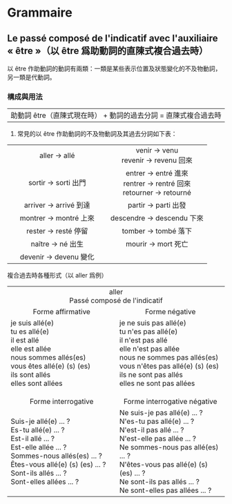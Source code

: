 # Grammaire
## Le passé composé de l'indicatif avec l'auxiliaire « être »（以 être 爲助動詞的直陳式複合過去時）
以 être 作助動詞的動詞有兩類：一類是某些表示位置及狀態變化的不及物動詞，另一類是代動詞。

### 構成與用法
<table align="center">
    <tbody align="center">
        <tr>
            <td>助動詞 être（直陳式現在時） + 動詞的過去分詞 = 直陳式複合過去時</td>
        </tr>
    </tbody>
</table>


1. 常見的以 être 作助動詞的不及物動詞及其過去分詞如下表：
<table align="center">
    <tbody align="center">
        <tr>
            <td width="50%">aller -> allé</td>
            <td width="50%">
                venir -> venu
                <br />
                revenir -> revenu	回來
            </td>
        </tr>
        <tr>
            <td>sortir -> sorti	出門</td>
            <td>
                entrer -> entré	進來
                <br />
                rentrer -> rentré	回來
                <br />
                retourner -> retourné
            </td>
        </tr>
        <tr>
            <td>arriver -> arrivé	到達</td>
            <td>partir -> parti	出發</td>
        </tr>
        <tr>
            <td>montrer -> montré	上來</td>
            <td>descendre -> descendu	下來</td>
        </tr>
        <tr>
            <td>rester -> resté	停留</td>
            <td>tomber -> tombé	落下</td>
        </tr>
        <tr>
            <td>naître -> né	出生</td>
            <td>mourir -> mort	死亡</td>
        </tr>
        <tr>
            <td>devenir -> devenu	變化</td>
        </tr>
    </tbody>
</table>

複合過去時各種形式（以 aller 爲例）

<table>
    <tbody>
        <tr>
            <td colspan="2" align="center">
                aller
                <br />
                Passé composé de l'indicatif
            </td> 
        </tr>
        <tr>
            <td width="50%" align="center">Forme affirmative</td>
            <td width="50%" align="center">Forme négative</td>
        </tr>
        <tr>
            <td>
                je suis allé(e)
                <br />
                tu es allé(e)
                <br />
                il est allé
                <br />
                elle est allée
                <br />
                nous sommes allés(es)
                <br />
                vous êtes allé(e) (s) (es)
                <br />
                ils sont allés
                <br />
                elles sont allées
            </td>
            <td>
                je ne suis pas allé(e)
                <br />
                tu n'es pas allé(e)
                <br />
                il n'est pas allé
                <br />
                elle n'est pas allée
                <br />
                nous ne sommes pas allés(es)
                <br />
                vous n'êtes pas allé(e) (s) (es)
                <br />
                ils ne sont pas allés
                <br />
                elles ne sont pas allées
            </td>
        </tr>
        <tr height="16px"></tr>
        <tr>
            <td align="center">Forme interrogative</td>
            <td align="center">Forme interrogative négative</td>
        </tr>
        <tr>
            <td>
                Suis-je allé(e) ... ?
                <br />
                Es-tu allé(e) ... ?
                <br />
                Est-il allé ... ?
                <br />
                Est-elle allée ... ?
                <br />
                Sommes-nous allés(es) ... ?
                <br />
                Êtes-vous allé(e) (s) (es) ... ?
                <br />
                Sont-ils allés ... ?
                <br />
                Sont-elles allées ... ?
            </td>
            <td>
                Ne suis-je pas allé(e) ... ?
                <br />
                N'es-tu pas allé(e) ... ?
                <br />
                N'est-il pas allé ... ?
                <br />
                N'est-elle pas allée ... ?
                <br />
                Ne sommes-nous pas allé(es) ... ?
                <br />
                N'êtes-vous pas allé(e) (s) (es) ... ?
                <br />
                Ne sont-ils pas allés ... ?
                <br />
                Ne sont-elles pas allées ... ?
            </td>
        </tr>
    </tbody>
</table>